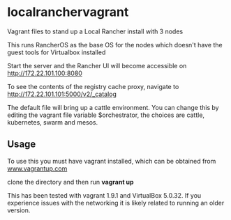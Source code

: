 # localranchervagrant
Vagrant files to stand up a Local Rancher install with 3 nodes

This runs RancherOS as the base OS for the nodes which doesn't have the guest tools for Virtualbox installed

Start the server and the Rancher UI will become accessible on http://172.22.101.100:8080

To see the contents of the registry cache proxy, navigate to http://172.22.101.101:5000/v2/_catalog

The default file will bring up a cattle environment. You can change this by editing the vagrant file variable $orchestrator, the choices are cattle, kubernetes, swarm and mesos.

## Usage

To use this you must have vagrant installed, which can be obtained from www.vagrantup.com

clone the directory and then run **vagrant up**

This has been tested with vagrant 1.9.1 and VirtualBox 5.0.32. If you experience issues with the networking it is likely related to running an older version.
